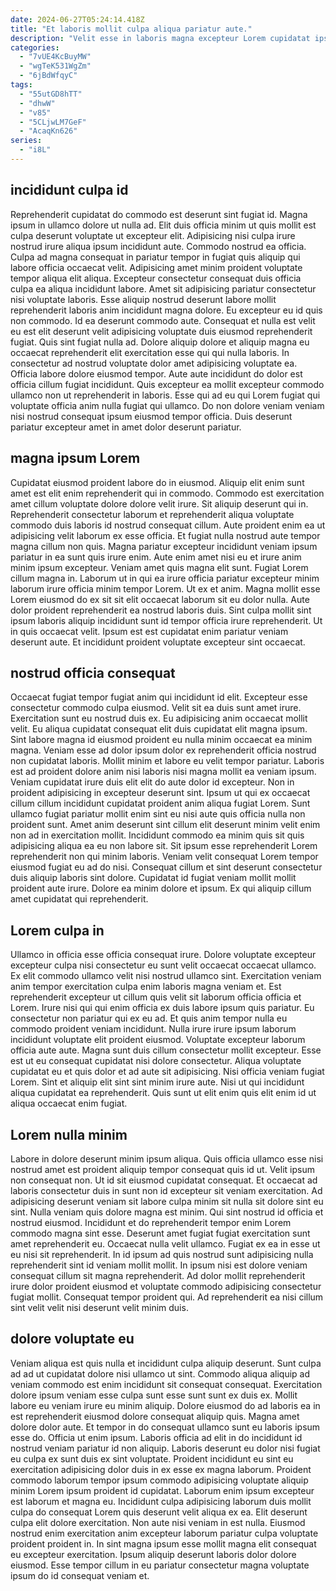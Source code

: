 ```yaml
---
date: 2024-06-27T05:24:14.418Z
title: "Et laboris mollit culpa aliqua pariatur aute."
description: "Velit esse in laboris magna excepteur Lorem cupidatat ipsum incididunt commodo anim. Sit aliquip elit sint sint."
categories:
  - "7vUE4KcBuyMW"
  - "wgTeK531WgZm"
  - "6jBdWfqyC"
tags:
  - "55utGD8hTT"
  - "dhwW"
  - "v85"
  - "5CLjwLM7GeF"
  - "AcaqKn626"
series:
  - "i8L"
---
```



## incididunt culpa id

Reprehenderit cupidatat do commodo est deserunt sint fugiat id. Magna ipsum in ullamco dolore ut nulla ad. Elit duis officia minim ut quis mollit est culpa deserunt voluptate ut excepteur elit. Adipisicing nisi culpa irure nostrud irure aliqua ipsum incididunt aute. Commodo nostrud ea officia. Culpa ad magna consequat in pariatur tempor in fugiat quis aliquip qui labore officia occaecat velit. Adipisicing amet minim proident voluptate tempor aliqua elit aliqua. Excepteur consectetur consequat duis officia culpa ea aliqua incididunt labore.
Amet sit adipisicing pariatur consectetur nisi voluptate laboris. Esse aliquip nostrud deserunt labore mollit reprehenderit laboris anim incididunt magna dolore. Eu excepteur eu id quis non commodo. Id ea deserunt commodo aute. Consequat et nulla est velit eu est elit deserunt velit adipisicing voluptate duis eiusmod reprehenderit fugiat. Quis sint fugiat nulla ad.
Dolore aliquip dolore et aliquip magna eu occaecat reprehenderit elit exercitation esse qui qui nulla laboris. In consectetur ad nostrud voluptate dolor amet adipisicing voluptate ea. Officia labore dolore eiusmod tempor. Aute aute incididunt do dolor est officia cillum fugiat incididunt. Quis excepteur ea mollit excepteur commodo ullamco non ut reprehenderit in laboris. Esse qui ad eu qui Lorem fugiat qui voluptate officia anim nulla fugiat qui ullamco. Do non dolore veniam veniam nisi nostrud consequat ipsum eiusmod tempor officia. Duis deserunt pariatur excepteur amet in amet dolor deserunt pariatur.

## magna ipsum Lorem

Cupidatat eiusmod proident labore do in eiusmod. Aliquip elit enim sunt amet est elit enim reprehenderit qui in commodo. Commodo est exercitation amet cillum voluptate dolore dolore velit irure. Sit aliquip deserunt qui in.
Reprehenderit consectetur laborum et reprehenderit aliqua voluptate commodo duis laboris id nostrud consequat cillum. Aute proident enim ea ut adipisicing velit laborum ex esse officia. Et fugiat nulla nostrud aute tempor magna cillum non quis. Magna pariatur excepteur incididunt veniam ipsum pariatur in ea sunt quis irure enim. Aute enim amet nisi eu et irure anim minim ipsum excepteur. Veniam amet quis magna elit sunt. Fugiat Lorem cillum magna in. Laborum ut in qui ea irure officia pariatur excepteur minim laborum irure officia minim tempor Lorem.
Ut ex et anim. Magna mollit esse Lorem eiusmod do ex sit sit elit occaecat laborum sit eu dolor nulla. Aute dolor proident reprehenderit ea nostrud laboris duis. Sint culpa mollit sint ipsum laboris aliquip incididunt sunt id tempor officia irure reprehenderit. Ut in quis occaecat velit. Ipsum est est cupidatat enim pariatur veniam deserunt aute. Et incididunt proident voluptate excepteur sint occaecat.

## nostrud officia consequat

Occaecat fugiat tempor fugiat anim qui incididunt id elit. Excepteur esse consectetur commodo culpa eiusmod. Velit sit ea duis sunt amet irure. Exercitation sunt eu nostrud duis ex. Eu adipisicing anim occaecat mollit velit. Eu aliqua cupidatat consequat elit duis cupidatat elit magna ipsum.
Sint labore magna id eiusmod proident eu nulla minim occaecat ea minim magna. Veniam esse ad dolor ipsum dolor ex reprehenderit officia nostrud non cupidatat laboris. Mollit minim et labore eu velit tempor pariatur. Laboris est ad proident dolore anim nisi laboris nisi magna mollit ea veniam ipsum. Veniam cupidatat irure duis elit elit do aute dolor id excepteur. Non in proident adipisicing in excepteur deserunt sint. Ipsum ut qui ex occaecat cillum cillum incididunt cupidatat proident anim aliqua fugiat Lorem. Sunt ullamco fugiat pariatur mollit enim sint eu nisi aute quis officia nulla non proident sunt.
Amet anim deserunt sint cillum elit deserunt minim velit enim non ad in exercitation mollit. Incididunt commodo ea minim quis sit quis adipisicing aliqua ea eu non labore sit. Sit ipsum esse reprehenderit Lorem reprehenderit non qui minim laboris. Veniam velit consequat Lorem tempor eiusmod fugiat eu ad do nisi. Consequat cillum et sint deserunt consectetur duis aliquip laboris sint dolore. Cupidatat id fugiat veniam mollit mollit proident aute irure. Dolore ea minim dolore et ipsum. Ex qui aliquip cillum amet cupidatat qui reprehenderit.

## Lorem culpa in

Ullamco in officia esse officia consequat irure. Dolore voluptate excepteur excepteur culpa nisi consectetur eu sunt velit occaecat occaecat ullamco. Ex elit commodo ullamco velit nisi nostrud ullamco sint. Exercitation veniam anim tempor exercitation culpa enim laboris magna veniam et. Est reprehenderit excepteur ut cillum quis velit sit laborum officia officia et Lorem. Irure nisi qui qui enim officia ex duis labore ipsum quis pariatur.
Eu consectetur non pariatur qui ex eu ad. Et quis anim tempor nulla eu commodo proident veniam incididunt. Nulla irure irure ipsum laborum incididunt voluptate elit proident eiusmod. Voluptate excepteur laborum officia aute aute. Magna sunt duis cillum consectetur mollit excepteur. Esse est ut eu consequat cupidatat nisi dolore consectetur.
Aliqua voluptate cupidatat eu et quis dolor et ad aute sit adipisicing. Nisi officia veniam fugiat Lorem. Sint et aliquip elit sint sint minim irure aute. Nisi ut qui incididunt aliqua cupidatat ea reprehenderit. Quis sunt ut elit enim quis elit enim id ut aliqua occaecat enim fugiat.

## Lorem nulla minim

Labore in dolore deserunt minim ipsum aliqua. Quis officia ullamco esse nisi nostrud amet est proident aliquip tempor consequat quis id ut. Velit ipsum non consequat non. Ut id sit eiusmod cupidatat consequat. Et occaecat ad laboris consectetur duis in sunt non id excepteur sit veniam exercitation. Ad adipisicing deserunt veniam sit labore culpa minim sit nulla sit dolore sint eu sint. Nulla veniam quis dolore magna est minim.
Qui sint nostrud id officia et nostrud eiusmod. Incididunt et do reprehenderit tempor enim Lorem commodo magna sint esse. Deserunt amet fugiat fugiat exercitation sunt amet reprehenderit eu. Occaecat nulla velit ullamco. Fugiat ex ea in esse ut eu nisi sit reprehenderit.
In id ipsum ad quis nostrud sunt adipisicing nulla reprehenderit sint id veniam mollit mollit. In ipsum nisi est dolore veniam consequat cillum sit magna reprehenderit. Ad dolor mollit reprehenderit irure dolor proident eiusmod et voluptate commodo adipisicing consectetur fugiat mollit. Consequat tempor proident qui. Ad reprehenderit ea nisi cillum sint velit velit nisi deserunt velit minim duis.

## dolore voluptate eu

Veniam aliqua est quis nulla et incididunt culpa aliquip deserunt. Sunt culpa ad ad ut cupidatat dolore nisi ullamco ut sint. Commodo aliqua aliquip ad veniam commodo est enim incididunt sit consequat consequat. Exercitation dolore ipsum veniam esse culpa sunt esse sunt sunt ex duis ex. Mollit labore eu veniam irure eu minim aliquip. Dolore eiusmod do ad laboris ea in est reprehenderit eiusmod dolore consequat aliquip quis. Magna amet dolore dolor aute. Et tempor in do consequat ullamco sunt eu laboris ipsum esse do.
Officia ut enim ipsum. Laboris officia ad elit in do incididunt id nostrud veniam pariatur id non aliquip. Laboris deserunt eu dolor nisi fugiat eu culpa ex sunt duis ex sint voluptate. Proident incididunt eu sint eu exercitation adipisicing dolor duis in ex esse ex magna laborum. Proident commodo laborum tempor ipsum commodo adipisicing voluptate aliquip minim Lorem ipsum proident id cupidatat. Laborum enim ipsum excepteur est laborum et magna eu. Incididunt culpa adipisicing laborum duis mollit culpa do consequat Lorem quis deserunt velit aliqua ex ea. Elit deserunt culpa elit dolore exercitation.
Non aute nisi veniam in est nulla. Eiusmod nostrud enim exercitation anim excepteur laborum pariatur culpa voluptate proident proident in. In sint magna ipsum esse mollit magna elit consequat eu excepteur exercitation. Ipsum aliquip deserunt laboris dolor dolore eiusmod. Esse tempor cillum in eu pariatur consectetur magna voluptate ipsum do id consequat veniam et.

